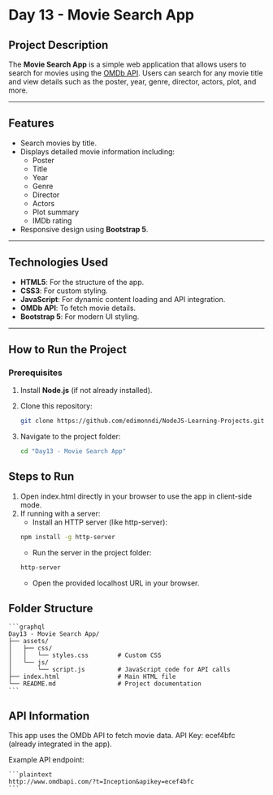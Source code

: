 # Day 13 - Movie Search App

## Project Description
The **Movie Search App** is a simple web application that allows users to search for movies using the [OMDb API](http://www.omdbapi.com/). Users can search for any movie title and view details such as the poster, year, genre, director, actors, plot, and more.

---

## Features
- Search movies by title.
- Displays detailed movie information including:
  - Poster
  - Title
  - Year
  - Genre
  - Director
  - Actors
  - Plot summary
  - IMDb rating
- Responsive design using **Bootstrap 5**.

---

## Technologies Used
- **HTML5**: For the structure of the app.
- **CSS3**: For custom styling.
- **JavaScript**: For dynamic content loading and API integration.
- **OMDb API**: To fetch movie details.
- **Bootstrap 5**: For modern UI styling.

---

## How to Run the Project

### Prerequisites
1. Install **Node.js** (if not already installed).
2. Clone this repository:
   ```bash
   git clone https://github.com/edimonndi/NodeJS-Learning-Projects.git
    ```

3. Navigate to the project folder:
    ```bash
    cd "Day13 - Movie Search App"
    ```

## Steps to Run
1. Open index.html directly in your browser to use the app in client-side mode.
2. If running with a server:
    * Install an HTTP server (like http-server):
    ```bash
    npm install -g http-server
    ```
    * Run the server in the project folder:
    ```bash
    http-server
    ```
    * Open the provided localhost URL in your browser.


## Folder Structure
    ```graphql
    Day13 - Movie Search App/
    ├── assets/
    │   ├── css/
    │   │   └── styles.css        # Custom CSS
    │   └── js/
    │       └── script.js         # JavaScript code for API calls
    ├── index.html                # Main HTML file
    └── README.md                 # Project documentation
    ```

## API Information
This app uses the OMDb API to fetch movie data.
API Key: ecef4bfc (already integrated in the app).

Example API endpoint:

    ```plaintext
    http://www.omdbapi.com/?t=Inception&apikey=ecef4bfc
    ```

